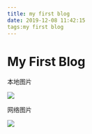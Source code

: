 ```yaml
---
title: my first blog
date: 2019-12-08 11:42:15
tags:my first blog
---
```


# My First Blog

本地图片

![](/images/1.jpg)



网络图片

![](https://up.enterdesk.com/edpic_source/72/1b/d0/721bd00100820f736d6c76e8c25095ae.jpg)